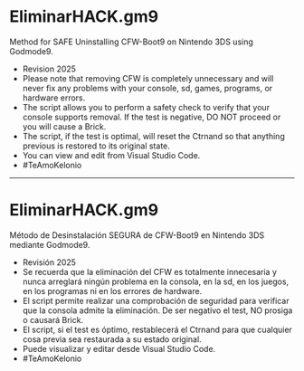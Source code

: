 # EliminarHACK.gm9
Method for SAFE Uninstalling CFW-Boot9 on Nintendo 3DS using Godmode9.
- Revision 2025
- Please note that removing CFW is completely unnecessary and will never fix any problems with your console, sd, games, programs, or hardware errors.
- The script allows you to perform a safety check to verify that your console supports removal. If the test is negative, DO NOT proceed or you will cause a Brick.
- The script, if the test is optimal, will reset the Ctrnand so that anything previous is restored to its original state.
- You can view and edit from Visual Studio Code.
- #TeAmoKelonio

______________________________

# EliminarHACK.gm9 
Método de Desinstalación SEGURA de CFW-Boot9 en Nintendo 3DS mediante Godmode9. 
- Revisión 2025
- Se recuerda que la eliminación del CFW es totalmente innecesaria y nunca arreglará ningún problema en la consola, en la sd, en los juegos, en los programas ni en los errores de hardware. 
- El script permite realizar una comprobación de seguridad para verificar que la consola admite la eliminación. De ser negativo el test, NO prosiga o causará Brick.
- El script, si el test es óptimo, restablecerá el Ctrnand para que cualquier cosa previa sea restaurada a su estado original. 
- Puede visualizar y editar desde Visual Studio Code.
- #TeAmoKelonio

